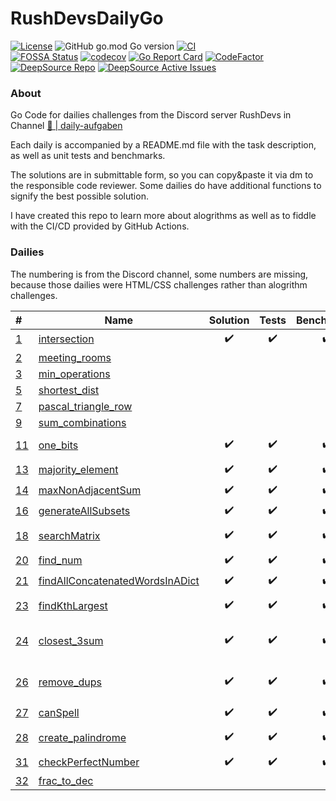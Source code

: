 # RushDevsDailyGo

<!-- [![Go Reference](https://pkg.go.dev/badge/github.com/Synertry/RushDevsDailyGo.svg)](https://pkg.go.dev/github.com/Synertry/RushDevsDailyGo) -->
[![License](https://img.shields.io/badge/License-Boost_1.0-lightblue.svg)](https://www.boost.org/LICENSE_1_0.txt)
![GitHub go.mod Go version](https://img.shields.io/github/go-mod/go-version/Synertry/RushDevsDailyGo?logo=Go)
[![CI](https://github.com/Synertry/RushDevsDailyGo/actions/workflows/ci.yaml/badge.svg?branch=staging)](https://github.com/Synertry/RushDevsDailyGo/actions/workflows/ci.yaml?query=branch%3Astaging)
<br>
[![FOSSA Status](https://app.fossa.com/api/projects/git%2Bgithub.com%2FSynertry%2FRushDevsDailyGo.svg?type=shield)](https://app.fossa.com/projects/git%2Bgithub.com%2FSynertry%2FRushDevsDailyGo?ref=badge_shield)
[![codecov](https://codecov.io/gh/Synertry/RushDevsDailyGo/branch/staging/graph/badge.svg?token=YGEVWAPDKZ)](https://codecov.io/gh/Synertry/RushDevsDailyGo)
[![Go Report Card](https://goreportcard.com/badge/github.com/Synertry/RushDevsDailyGo)](https://goreportcard.com/report/github.com/Synertry/RushDevsDailyGo)
[![CodeFactor](https://www.codefactor.io/repository/github/synertry/rushdevsdailygo/badge)](https://www.codefactor.io/repository/github/synertry/rushdevsdailygo)
<br>
[![DeepSource Repo](https://static.deepsource.io/deepsource-badge-light-mini.svg)](https://deepsource.io/gh/Synertry/RushDevsDailyGo)
[![DeepSource Active Issues](https://deepsource.io/gh/Synertry/RushDevsDailyGo.svg/?label=active+issues&show_trend=true&token=A5DevG3b4Ave2H8Cu6tliGkF)](https://deepsource.io/gh/Synertry/RushDevsDailyGo/?ref=repository-badge)

### About

Go Code for dailies challenges from the Discord server RushDevs in Channel [🧠 | daily-aufgaben](https://discord.com/channels/943265457727766608/1018218760089378828)

Each daily is accompanied by a README.md file with the task description, as well as unit tests and benchmarks.

The solutions are in submittable form, so you can copy&paste it via dm to the responsible code reviewer.
Some dailies do have additional functions to signify the best possible solution.

I have created this repo to learn more about alogrithms as well as to fiddle with the CI/CD provided by GitHub Actions.

### Dailies

The numbering is from the Discord channel, some numbers are missing, because those dailies were HTML/CSS challenges rather than alogrithm challenges.

| # | Name | Solution | Tests | Benchmarks | Time | Space | Remarks                         |
| :--- | --- | :---: | :---: | :---: | --- | --- |---------------------------------|
| [1](https://github.com/Synertry/RushDevsDailyGo/tree/main/Daily/1) | [intersection](https://github.com/Synertry/RushDevsDailyGo/blob/main/Daily/1/intersection.go) | :heavy_check_mark: | :heavy_check_mark: | :heavy_check_mark: | O(n+m) | O(n) |
| [2](https://github.com/Synertry/RushDevsDailyGo/tree/main/Daily/2) | [meeting_rooms](https://github.com/Synertry/RushDevsDailyGo/blob/main/Daily/1/meeting-rooms.go) | | | | | |                                 |
| [3](https://github.com/Synertry/RushDevsDailyGo/tree/main/Daily/3) | [min_operations](https://github.com/Synertry/RushDevsDailyGo/blob/main/Daily/1/min-operations.go) | | | | | |                                 |
| [5](https://github.com/Synertry/RushDevsDailyGo/tree/main/Daily/5) | [shortest_dist](https://github.com/Synertry/RushDevsDailyGo/blob/main/Daily/1/shortest-dist.go) | | | | | |                                 |
| [7](https://github.com/Synertry/RushDevsDailyGo/tree/main/Daily/7) | [pascal_triangle_row](https://github.com/Synertry/RushDevsDailyGo/blob/main/Daily/1/pascal-triangle-row.go) | | | | | |                                 |
| [9](https://github.com/Synertry/RushDevsDailyGo/tree/main/Daily/9) | [sum_combinations](https://github.com/Synertry/RushDevsDailyGo/blob/main/Daily/1/sum-combinations.go) | | | | | |                                 |
| [11](https://github.com/Synertry/RushDevsDailyGo/tree/main/Daily/11) | [one_bits](https://github.com/Synertry/RushDevsDailyGo/blob/main/Daily/1/one-bits.go) | :heavy_check_mark: | :heavy_check_mark: | :heavy_check_mark: | **O(1)** | O(1) | Hamming Weight                  |
| [13](https://github.com/Synertry/RushDevsDailyGo/tree/main/Daily/13) | [majority_element](https://github.com/Synertry/RushDevsDailyGo/blob/main/Daily/1/majority-element.go) | :heavy_check_mark: | :heavy_check_mark: | :heavy_check_mark: | O(log n) | O(n) |                                 |
| [14](https://github.com/Synertry/RushDevsDailyGo/tree/main/Daily/14) | [maxNonAdjacentSum](https://github.com/Synertry/RushDevsDailyGo/blob/main/Daily/1/maxNonAdjacentSum.go) | :heavy_check_mark: | :heavy_check_mark: | :heavy_check_mark: | O(n) | |                                 |
| [16](https://github.com/Synertry/RushDevsDailyGo/tree/main/Daily/16) | [generateAllSubsets](https://github.com/Synertry/RushDevsDailyGo/blob/main/Daily/1/generateAllSubsets.go) | :heavy_check_mark: | :heavy_check_mark: | :heavy_check_mark: | O(2^n) | |                                 |
| [18](https://github.com/Synertry/RushDevsDailyGo/tree/main/Daily/18) | [searchMatrix](https://github.com/Synertry/RushDevsDailyGo/blob/main/Daily/1/searchMatrix.go) | :heavy_check_mark: | :heavy_check_mark: | :heavy_check_mark: | O(log nm) | O(n+m) | Unfold to 1D array              |
| [20](https://github.com/Synertry/RushDevsDailyGo/tree/main/Daily/20) | [find_num](https://github.com/Synertry/RushDevsDailyGo/blob/main/Daily/1/find-num.go) | :heavy_check_mark: | :heavy_check_mark: | :heavy_check_mark: | O(log n+m) | O(n) |                                 |
| [21](https://github.com/Synertry/RushDevsDailyGo/tree/main/Daily/21) | [findAllConcatenatedWordsInADict](https://github.com/Synertry/RushDevsDailyGo/blob/main/Daily/1/findAllConcatenatedWordsInADict.go) | :heavy_check_mark: | :heavy_check_mark: | :heavy_check_mark: | O(log n^3) | |                                 |
| [23](https://github.com/Synertry/RushDevsDailyGo/tree/main/Daily/23) | [findKthLargest](https://github.com/Synertry/RushDevsDailyGo/blob/main/Daily/1/findKthLargest.go) | :heavy_check_mark: | :heavy_check_mark: | :heavy_check_mark: | O(n) | O(n) | quickselect algo                |
| [24](https://github.com/Synertry/RushDevsDailyGo/tree/main/Daily/24) | [closest_3sum](https://github.com/Synertry/RushDevsDailyGo/blob/main/Daily/1/closest-3sum.go) | :heavy_check_mark: | :heavy_check_mark: | :heavy_check_mark: | O(n log n) | O(n) | Go has pdqsort as default       |
| [26](https://github.com/Synertry/RushDevsDailyGo/tree/main/Daily/26) | [remove_dups](https://github.com/Synertry/RushDevsDailyGo/blob/main/Daily/1/remove-dups.go) | :heavy_check_mark: | :heavy_check_mark: | :heavy_check_mark: | O(n) | O(1) | len() points to size of address |
| [27](https://github.com/Synertry/RushDevsDailyGo/tree/main/Daily/27) | [canSpell](https://github.com/Synertry/RushDevsDailyGo/blob/main/Daily/1/canSpell.go) | :heavy_check_mark: | :heavy_check_mark: | :heavy_check_mark: | O(n) | O(n) |                                 |
| [28](https://github.com/Synertry/RushDevsDailyGo/tree/main/Daily/28) | [create_palindrome](https://github.com/Synertry/RushDevsDailyGo/blob/main/Daily/1/create-palindrome.go) | :heavy_check_mark: | :heavy_check_mark: | :heavy_check_mark: | O(n) | O(n) | without recursion               |
| [31](https://github.com/Synertry/RushDevsDailyGo/tree/main/Daily/31) | [checkPerfectNumber](https://github.com/Synertry/RushDevsDailyGo/blob/main/Daily/1/checkPerfectNumber.go) | :heavy_check_mark: | :heavy_check_mark: | :heavy_check_mark: | O(√(log(n))) | O(1) | ❤                               |
| [32](https://github.com/Synertry/RushDevsDailyGo/tree/main/Daily/32) | [frac_to_dec](https://github.com/Synertry/RushDevsDailyGo/blob/main/Daily/1/frac-to-dec.go) | | | | | |                                 |